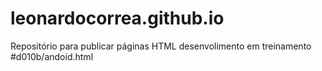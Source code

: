 # leonardocorrea.github.io
Repositório para publicar páginas HTML desenvolimento em treinamento
#d010b/andoid.html
